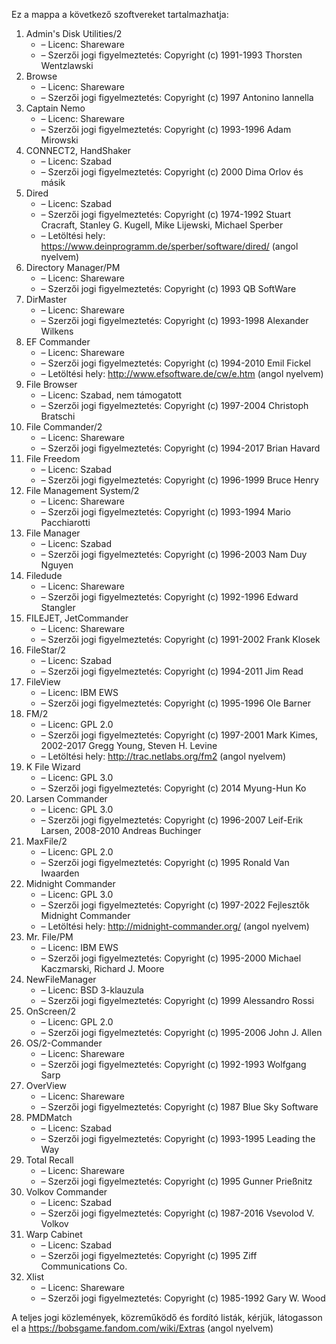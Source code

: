 ﻿Ez a mappa a következő szoftvereket tartalmazhatja:

1. Admin's Disk Utilities/2
   - – Licenc: Shareware
   - – Szerzői jogi figyelmeztetés: Copyright (c) 1991-1993 Thorsten Wentzlawski
2. Browse
   - – Licenc: Shareware
   - – Szerzői jogi figyelmeztetés: Copyright (c) 1997 Antonino Iannella
3. Captain Nemo
   - – Licenc: Shareware
   - – Szerzői jogi figyelmeztetés: Copyright (c) 1993-1996 Adam Mirowski
4. CONNECT2, HandShaker
   - – Licenc: Szabad
   - – Szerzői jogi figyelmeztetés: Copyright (c) 2000 Dima Orlov és másik
5. Dired
   - – Licenc: Szabad
   - – Szerzői jogi figyelmeztetés: Copyright (c) 1974-1992 Stuart Cracraft, Stanley G. Kugell, Mike Lijewski, Michael Sperber
   - – Letöltési hely: https://www.deinprogramm.de/sperber/software/dired/ (angol nyelvem)
6. Directory Manager/PM
   - – Licenc: Shareware
   - – Szerzői jogi figyelmeztetés: Copyright (c) 1993 QB SoftWare
7. DirMaster
   - – Licenc: Shareware
   - – Szerzői jogi figyelmeztetés: Copyright (c) 1993-1998 Alexander Wilkens
8. EF Commander
   - – Licenc: Shareware
   - – Szerzői jogi figyelmeztetés: Copyright (c) 1994-2010 Emil Fickel
   - – Letöltési hely: http://www.efsoftware.de/cw/e.htm (angol nyelvem)
9. File Browser
   - – Licenc: Szabad, nem támogatott
   - – Szerzői jogi figyelmeztetés: Copyright (c) 1997-2004 Christoph Bratschi
10. File Commander/2
    - – Licenc: Shareware
    - – Szerzői jogi figyelmeztetés: Copyright (c) 1994-2017 Brian Havard
11. File Freedom
    - – Licenc: Szabad
    - – Szerzői jogi figyelmeztetés: Copyright (c) 1996-1999 Bruce Henry
12. File Management System/2
    - – Licenc: Shareware
    - – Szerzői jogi figyelmeztetés: Copyright (c) 1993-1994 Mario Pacchiarotti
13. File Manager
    - – Licenc: Szabad
    - – Szerzői jogi figyelmeztetés: Copyright (c) 1996-2003 Nam Duy Nguyen
14. Filedude
    - – Licenc: Shareware
    - – Szerzői jogi figyelmeztetés: Copyright (c) 1992-1996 Edward Stangler
15. FILEJET, JetCommander
    - – Licenc: Shareware
    - – Szerzői jogi figyelmeztetés: Copyright (c) 1991-2002 Frank Klosek
16. FileStar/2
    - – Licenc: Szabad
    - – Szerzői jogi figyelmeztetés: Copyright (c) 1994-2011 Jim Read
17. FileView
    - – Licenc: IBM EWS
    - – Szerzői jogi figyelmeztetés: Copyright (c) 1995-1996 Ole Barner
18. FM/2
    - – Licenc: GPL 2.0
    - – Szerzői jogi figyelmeztetés: Copyright (c) 1997-2001 Mark Kimes, 2002-2017 Gregg Young, Steven H. Levine
    - – Letöltési hely: http://trac.netlabs.org/fm2 (angol nyelvem)
19. K File Wizard
    - – Licenc: GPL 3.0
    - – Szerzői jogi figyelmeztetés: Copyright (c) 2014 Myung-Hun Ko
20. Larsen Commander
    - – Licenc: GPL 3.0
    - – Szerzői jogi figyelmeztetés: Copyright (c) 1996-2007 Leif-Erik Larsen, 2008-2010 Andreas Buchinger
21. MaxFile/2
    - – Licenc: GPL 2.0
    - – Szerzői jogi figyelmeztetés: Copyright (c) 1995 Ronald Van Iwaarden
22. Midnight Commander
    - – Licenc: GPL 3.0
    - – Szerzői jogi figyelmeztetés: Copyright (c) 1997-2022 Fejlesztők Midnight Commander
    - – Letöltési hely: http://midnight-commander.org/ (angol nyelvem)
23. Mr. File/PM
    - – Licenc: IBM EWS
    - – Szerzői jogi figyelmeztetés: Copyright (c) 1995-2000 Michael Kaczmarski, Richard J. Moore
24. NewFileManager
    - – Licenc: BSD 3-klauzula
    - – Szerzői jogi figyelmeztetés: Copyright (c) 1999 Alessandro Rossi
25. OnScreen/2
    - – Licenc: GPL 2.0
    - – Szerzői jogi figyelmeztetés: Copyright (c) 1995-2006 John J. Allen
26. OS/2-Commander
    - – Licenc: Shareware
    - – Szerzői jogi figyelmeztetés: Copyright (c) 1992-1993 Wolfgang Sarp
27. OverView
    - – Licenc: Shareware
    - – Szerzői jogi figyelmeztetés: Copyright (c) 1987 Blue Sky Software
28. PMDMatch
    - – Licenc: Szabad
    - – Szerzői jogi figyelmeztetés: Copyright (c) 1993-1995 Leading the Way
29. Total Recall
    - – Licenc: Shareware
    - – Szerzői jogi figyelmeztetés: Copyright (c) 1995 Gunner Prießnitz
30. Volkov Commander
    - – Licenc: Szabad
    - – Szerzői jogi figyelmeztetés: Copyright (c) 1987-2016 Vsevolod V. Volkov
31. Warp Cabinet
    - – Licenc: Szabad
    - – Szerzői jogi figyelmeztetés: Copyright (c) 1995 Ziff Communications Co.
32. Xlist
    - – Licenc: Shareware
    - – Szerzői jogi figyelmeztetés: Copyright (c) 1985-1992 Gary W. Wood

A teljes jogi közlemények, közreműködő és fordító listák, kérjük, látogasson el a https://bobsgame.fandom.com/wiki/Extras (angol nyelvem)
